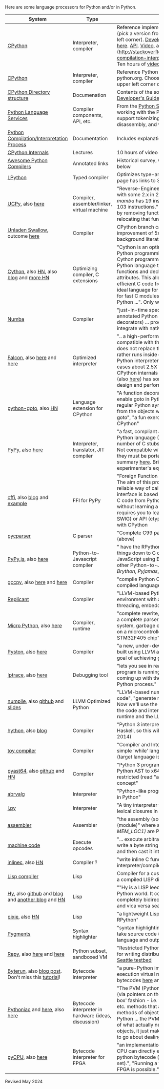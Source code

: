 
Here are some language processors for Python and/or in Python.

| System | Type | Description |
| --------- | ---- | ----------- |
| [CPython](https://docs.python.org/devguide/index.html) | Interpreter, compiler | Reference implementation from [python.org](https://www.python.org/). [Source](https://github.com/python/cpython/tree/3.11) (pick a version from the branches button near upper left corner). [Developers' Guide](https://docs.python.org/devguide/index.html), for example [here](https://docs.python.org/devguide/setup.html#directory-structure) and [here](https://docs.python.org/devguide/compiler.html). [API](https://docs.python.org/3.11/c-api/index.html). [Video](https://pyvideo.org/video/635/stepping-through-cpython), also [here](https://pyvideo.org/video/1777/all-singing-all-dancing-python-bytecode). Here is a [brief explanation] (http://stackoverflow.com/questions/3299648/python-compilation-interpretation-process?rq=1). More [here](http://utcc.utoronto.ca/~cks/space/blog/python/WhyCPythonBytecode). Ten hours of [video lectures](https://www.youtube.com/playlist?list=PLV7iu6GiDKwQWZbapY5mPEQa0V1OgC358). | 
| [CPython](https://github.com/python/cpython/tree/3.11) | Interpreter, compiler | Reference Python language implementation from python.org. Choose version from branch button near upper left corner of page. ]
| [CPython Directory structure](https://devguide.python.org/getting-started/setup-building/index.html#directory-structure)  | Documenation |  Contents of the source code directories,  from the [Developer's Guide](https://devguide.python.org/) |
| [Python Language Services](https://docs.python.org/3.11/library/language.html) | Compiler components, API, etc. | From the [Python Standard Library](http://docs.python.org/3.11/library/index.html).  "modules to assist in working with the Python language. These modules support tokenizing, parsing, syntax analysis, bytecode disassembly, and various other facilities." | 
| [Python Compilation/Interpretation Process](https://stackoverflow.com/questions/3299648/python-compilation-interpretation-process?rq=1)  | Documentation | Includes explanation of disassembled bytecode |
| [CPython Internals](https://www.youtube.com/playlist?list=PLV7iu6GiDKwQWZbapY5mPEQa0V1OgC358)  | Lectures | 10 hours of video (2008, Python 2) |
| [Awesome Python Compilers](https://github.com/pfalcon/awesome-python-compilers) | Annotated links | Historical survey, with links to many systems mentioned below |
| [LPython](https://lpython.org/) | Typed compiler | Optimizes type-annotated Python code.     Bottom of page has links to 32 Python compilers |
| [UCPy](http://pages.cpsc.ucalgary.ca/~aycock/papers/ucpy.pdf), also [here](http://pages.cpsc.ucalgary.ca/~aycock/papers/mamba.pdf) | Compiler, assembler/linker, virtual machine | "Reverse-Engineering Python", targeting Python 1.5.2 with some 2.x in 2002.  "Our new virtual machine ... *mamba* has 19 instructions compared to CPython's 103 instructions." "This reduction ... is accomplished by removing functionality from instructions and relocating that functionality into objects ..." |
| [Unladen Swallow](https://code.google.com/p/unladen-swallow/wiki/ProjectPlan), outcome [here](http://legacy.python.org/dev/peps/pep-3146/) | Compiler | CPython branch ca. 2009 aiming at "a performance improvement of 5x ...".  The goal was not met. Relevant background literature [here](https://code.google.com/p/unladen-swallow/wiki/RelevantPapers). |
| [Cython](http://cython.org/), also [HN](https://news.ycombinator.com/item?id=6114334), also [blog](http://honnibal.wordpress.com/2014/10/21/writing-c-in-cython/) and [more HN](https://news.ycombinator.com/item?id=8483872) | Optimizing compiler, C extensions | "Cython is an optimising static compiler for both the Python programming language and the extended Cython programming language. ... a superset of the Python language that additionally supports calling C functions and declaring C types on variables and class attributes. This allows the compiler to generate very efficient C code from Cython code ... makes Cython the ideal language for wrapping external C libraries ... and for fast C modules that speed up the execution of Python ...".  Only works with CPython.  |
| [Numba](http://numba.pydata.org/) | Compiler | "just-in-time specializing compiler which compiles annotated Python and NumPy code to LLVM (through decorators) ... produce optimized native code ... integrate with native foreign languages" |
| [Falcon](http://www.phi-node.com/2013/06/how-fast-can-we-make-interpreted-python.html), also [here](http://arxiv.org/abs/1306.6047) and [here](https://github.com/rjpower/falcon) | Optimized interpreter | ".. a high-performance bytecode interpreter fully compatible with the standard CPython interpreter. ... does not replace the standard CPython interpreter, but rather runs inside of it ... 25% faster than the standard Python interpreter on most benchmarks and in some cases about 2.5X faster."  The [paper](http://arxiv.org/abs/1306.6047) discusses CPython internals and the [Hacker News discussion](https://news.ycombinator.com/item?id=5943258) (also [here](https://news.ycombinator.com/item?id=11522767)) has some interesting comments on Python design and performance. |
| [python-goto](https://github.com/snoack/python-goto), also [HN](https://news.ycombinator.com/item?id=10250770) | Language extension for CPython | "A function decorator, that rewrites the bytecode, to enable goto in Python", "label .begin and goto .begin is regular Python syntax to retrieve the attribute begin from the objects with the variable names label and goto", "a fun exercise to understand the internals of CPython" |
| [PyPy](http://pypy.org/), also [here](http://www.aosabook.org/en/pypy.html)  | Interpreter, translator, JIT compiler | "a fast, compliant alternative implementation of the Python language (2.7.3)." "... except for a negligible number of C stubs, is written completely in Python."  Not compatible with extensions written for CPython; they must be ported.  Bytecode interpreter [here](http://pypy.readthedocs.org/en/latest/interpreter.html).  Nice summary [here](https://news.ycombinator.com/item?id=6708867).  Brief explanation [here](https://news.ycombinator.com/item?id=11522767).  Video about experimenter's experiences [here](http://www.youtube.com/watch?v=l_HBRhcgeuQ). |
| [cffi](http://cffi.readthedocs.org/en/latest/index.html), also [blog](http://morepypy.blogspot.com/2012/08/cffi-release-03.html) and [example](http://www.mindtribe.com/2015/10/using-cffi-to-debug-from-python/) | FFI for PyPy | "Foreign Function Interface for Python calling C code. The aim of this project is to provide a convenient and reliable way of calling C code from Python. The interface is based on LuaJIT’s FFI. ... The goal is to call C code from Python. You should be able to do so without learning a 3rd language: every alternative requires you to learn their own language (Cython, SWIG) or API (ctypes)."  From the PyPy project, works with CPython |
| [pycparser](https://github.com/eliben/pycparser) | C parser | "Complete C99 parser in pure Python", used by *cffi* (above) |
| [PyPy.js](http://www.rfk.id.au/blog/entry/pypy-js-first-steps/), also [here](https://news.ycombinator.com/item?id=6090041) | Python-to-Javascript compiler | " have the RPython toolchain (from PyPy) compile things down to C code; compile the C code to JavaScript using Emscripten".  The page also discusses other Python-to-Javascript systems including *Skulpt*, *Brython*, *Pyjamas*, and *repl.it* |
| [gccpy](http://gcc.gnu.org/wiki/PythonFrontEnd), also [here](https://github.com/redbrain/gccpy) and [here](http://redbrain.co.uk/compiling-python-with-gccpy/) | Compiler | "compile Python Code as an AOT (ahead of time) compiled language",  "a python front end to GCC" |
| [Replicant](https://github.com/soundspectrum/replicant) | Compiler | "LLVM-based Python compiler and execution environment with a focus on performance, no-GIL threading, embeddability, and extensibility." |
| [Micro Python](http://micropython.org/), also [here](https://github.com/micropython/micropython) | Compiler, runtime | "complete rewrite, from scratch, of Python. ...  includes a complete parser, compiler, virtual machine, runtime system, garbage collector and support libraries to run on a microcontroller", "32-bit ARM ... tested on an STM32F405 chip"" |
| [Pyston](https://tech.dropbox.com/2014/04/introducing-pyston-an-upcoming-jit-based-python-implementation/), also [here](https://github.com/dropbox/pyston) | Compiler | "a new, under-development Python implementation built using LLVM and modern JIT techniques with the goal of achieving good performance" |
| [lptrace](https://github.com/khamidou/lptrace), also [here](http://khamidou.com/lptrace/) | Debugging tool | "lets you see in real-time what functions a Python program is running ... thank the [Pyrasite](https://github.com/lmacken/pyrasite) project for coming up with the idea to inject code into a running Python process." |
| [numpile](http://dev.stephendiehl.com/numpile/), also [github](https://github.com/sdiehl/numpile) and [slides](http://dev.stephendiehl.com/cfa/slides.pdf) | LLVM Optimized Python | "LLVM-based numeric specializer for scientific Python code", "generate machine code at runtime in Python! Now we'll use the LLVM JIT to actually actually execute the code and interchange values between the CPython runtime and the LLVM JIT" | 
| [hython](https://github.com/mattgreen/hython), also [blog](http://callcc.io/hython-the-simplest-possible-language/) | Compiler | "Python 3 interpreter written in Haskell. I'm new to Haskell, so this will move pretty slowly." (begun Jul 2014) |
| [toy compiler](http://www.jroller.com/languages/entry/python_writing_a_compiler_and) | Compiler | "Compiler and Interpreter in 160 lines of code ... for a simple 'while' language."  Tiny but informative example (target language is not Python). |
| [pyast64](https://benhoyt.com/writings/pyast64/), also [github](https://github.com/benhoyt/pyast64) and [HN](https://news.ycombinator.com/item?id=14644576) | Compiler | "Python 3 program that compiles a subset of the Python AST to x64-64 assembler. It's extremely restricted (read "a toy") but it's a nice proof of concept" |
| [abrvalg](https://github.com/akrylysov/abrvalg) | Interpreter | "Python-like programming language interpreter written in Python" |
| [l.py](http://flownet.com/ron/lisp/l.py) | Interpreter | "A tiny interpreter for a lisp-like language with full lexical closures in Python", less than 100 lines |
| [assembler](http://pythonwise.blogspot.com/2012/06/python-based-assembler.html) | Assembler | "the assembly (source) file is actually a Python file (module)" where statements such as *load(r2, MEM_LOC1)* are Python calls |
| [machine code](http://multigrad.blogspot.com/2014/07/low-level-frenzy.html) | Execute opcodes | "... execute arbitrary x86-64 instructions in Python ... write a byte string that contains the executable code and then cast it into a CFUNCTYPE object." |
| [inlinec](https://github.com/georgek42/inlinec), also [HN](https://news.ycombinator.com/item?id=22219696) | Compiler ? | "write inline C functions in Python source code", demos interpreter/compiler techniques |
| [Lisp compiler](https://github.com/jbush001/LispMicrocontroller/blob/master/compile.py) | Lisp | Compiler for a custom "simple microcontroller that runs a compiled LISP dialect" |
| [Hy](http://docs.hylang.org/en/latest/), also [github](https://github.com/hylang/hy) and [blog](https://velox.pw/hy/2014/01/17/the-state-of-hy.html) and [another blog](http://dustycloud.org/blog/how-hy-backported-yield-from-to-python2/) and [HN](https://news.ycombinator.com/item?id=8641126) | Lisp | ""Hy is a LISP leeching^H^H^H^H^H living off the Python world. It compiles down to Python’s AST and is completely bidirectional, you can import Hy into Python and vica versa seamlessly!" |
| [pixie](https://github.com/pixie-lang/pixie), also [HN](https://news.ycombinator.com/item?id=8480608) | Lisp | "a lightweight Lisp ... inspired by Clojure ... written in RPython" |
| [Pygments](http://pygments.org/) | Syntax highlighter | "syntax highlighting engine engine written in Python ... take source code (or other markup) in a supported language and output ... syntax highlighting markup" |
| [Repy](https://seattle.poly.edu/wiki/ProgrammersPage), also [here](https://seattle.poly.edu/wiki/UnderstandingSeattle/CodeSafety) and [here](https://github.com/SeattleTestbed/repy_v2) | Python subset, sandboxed VM | "Restricted Python" language, runtime, sandboxed VM for writing distributed computing applications for the [Seattle testbed](https://seattle.poly.edu/html/) |
| [Byterun](https://github.com/nedbat/byterun), also [blog post](http://nedbatchelder.com/blog/201301/byterun_and_making_cells.html).  Don't miss this [tutorial](http://aosabook.org/en/500L/a-python-interpreter-written-in-python.html)! | Bytecode interpreter | "a pure-Python implementation of a Python bytecode execution virtual machine".  More about Python bytecodes [here](http://nedbatchelder.com/blog/200804/the_structure_of_pyc_files.html) and [here](http://akaptur.github.io/blog/2013/11/15/introduction-to-the-python-interpreter/) |
| [Pythoniac](https://mail.python.org/pipermail/python-list/2002-June/152587.html) and [here](https://mail.python.org/pipermail/python-list/2002-June/163423.html), also [here](https://groups.google.com/forum/#!msg/comp.lang.python/paIIR2LJ2aI/QT0l0EWk2SUJ) | Bytecode interpreter in hardware (ideas, discussion) | "The PVM (Python Virtual Machine) processes objects (via pointers on the stack), which are treated in a 'black box' fashion - i.e. they have add, subtract, compare etc. methods that are called by the PVM ... These methods of objects may not actually be coded for in Python ... the PVM is unaware, in the majority of cases, of what actually needs to be done to manipulate objects, it just makes calls to non Python code. ... how to go about dealing with this in a Python processor? |
| [pyCPU](http://pycpu.wordpress.com/), also [here](http://sourceforge.net/projects/pycpu/) | Bytecode interpreter for FPGA | "an implementation of a hardware CPU in [myHDL](http://www.myhdl.org). The CPU can directly execute something very similar to python bytecode (but only a very restricted instruction set).", "Running a very small subset of Python on an FPGA is possible." |

Revised May 2024
 
